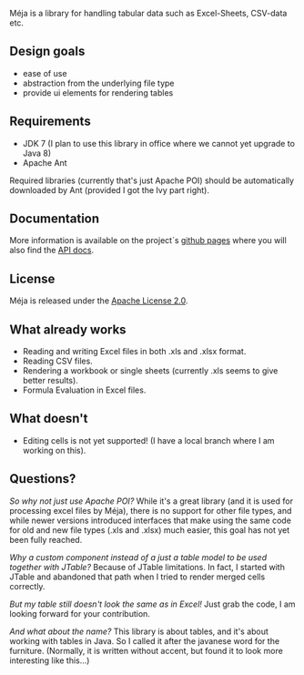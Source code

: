 Méja is a library for handling tabular data such as Excel-Sheets, CSV-data etc.

## Design goals
- ease of use
- abstraction from the underlying file type
- provide ui elements for rendering tables

## Requirements
- JDK 7 (I plan to use this library in office where we cannot yet upgrade to Java 8)
- Apache Ant
 
Required libraries (currently that's just Apache POI) should be automatically downloaded by Ant (provided I got the Ivy part right).

## Documentation
More information is available on the project`s [github pages](http://xzel23.github.io/meja/) where you will also find the [API docs](http://xzel23.github.io/meja/javadoc/index.html).

## License
Méja is released under the [Apache License 2.0](http://www.apache.org/licenses/LICENSE-2.0).

## What already works
- Reading and writing Excel files in both .xls and .xlsx format. 
- Reading CSV files.
- Rendering a workbook or single sheets (currently .xls seems to give better results).
- Formula Evaluation in Excel files.

## What doesn't
- Editing cells is not yet supported! (I have a local branch where I am working on this).

## Questions?
*So why not just use Apache POI?* While it's a great library (and it is used for processing excel files by Méja), there is no support for other file types, and while newer versions introduced interfaces that make using the same code for old and new file types (.xls and .xlsx) much easier, this goal has not yet been fully reached.

*Why a custom component instead of a just a table model to be used together with JTable?* Because of JTable limitations. In fact, I started with JTable and abandoned that path when I tried to render merged cells correctly.

*But my table still doesn't look the same as in Excel!* Just grab the code, I am looking forward for your contribution.

*And what about the name?* This library is about tables, and it's about working with tables in Java. So I called it after the javanese word for the furniture. (Normally, it is written without accent, but found it to look more interesting like this...)
